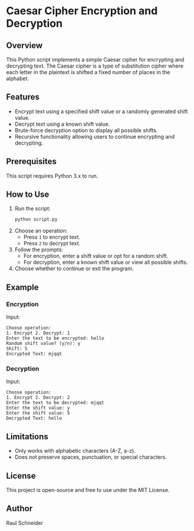 # Caesar Cipher Encryption and Decryption

## Overview
This Python script implements a simple Caesar cipher for encrypting and decrypting text. The Caesar cipher is a type of substitution cipher where each letter in the plaintext is shifted a fixed number of places in the alphabet.

## Features
- Encrypt text using a specified shift value or a randomly generated shift value.
- Decrypt text using a known shift value.
- Brute-force decryption option to display all possible shifts.
- Recursive functionality allowing users to continue encrypting and decrypting.

## Prerequisites
This script requires Python 3.x to run.

## How to Use
1. Run the script:
   ```sh
   python script.py
   ```
2. Choose an operation:
   - Press `1` to encrypt text.
   - Press `2` to decrypt text.
3. Follow the prompts:
   - For encryption, enter a shift value or opt for a random shift.
   - For decryption, enter a known shift value or view all possible shifts.
4. Choose whether to continue or exit the program.

## Example
### Encryption
Input:
```
Choose operation:
1. Encrypt 2. Decrypt: 1
Enter the text to be encrypted: hello
Random shift value? (y/n): y
Shift: 5
Encrypted Text: mjqqt
```

### Decryption
Input:
```
Choose operation:
1. Encrypt 2. Decrypt: 2
Enter the text to be decrypted: mjqqt
Enter the shift value: y
Enter the shift value: 5
Decrypted Text: hello
```

## Limitations
- Only works with alphabetic characters (A-Z, a-z).
- Does not preserve spaces, punctuation, or special characters.

## License
This project is open-source and free to use under the MIT License.

## Author
Raul Schneider


